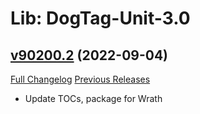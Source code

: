 # Lib: DogTag-Unit-3.0

## [v90200.2](https://github.com/parnic/LibDogTag-Unit-3.0/tree/v90200.2) (2022-09-04)
[Full Changelog](https://github.com/parnic/LibDogTag-Unit-3.0/compare/v90200.1...v90200.2) [Previous Releases](https://github.com/parnic/LibDogTag-Unit-3.0/releases)

- Update TOCs, package for Wrath  
